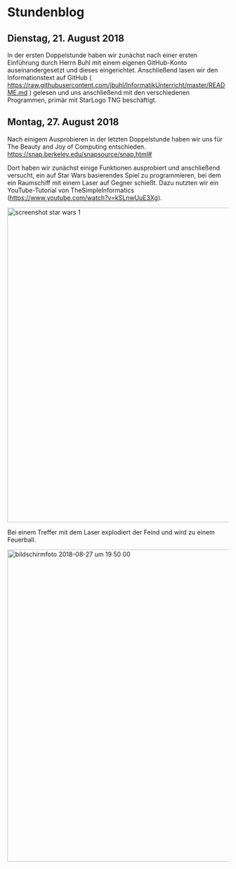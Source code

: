 # Stundenblog

## Dienstag, 21. August 2018

In der ersten Doppelstunde haben wir zunächst nach einer ersten Einführung durch Herrn Buhl mit einem eigenen GitHub-Konto 
auseinandergesetzt und dieses eingerichtet. Anschließend lasen wir den Informationstext auf GitHub ( https://raw.githubusercontent.com/jbuhl/InformatikUnterricht/master/README.md ) 
gelesen und uns anschließend mit den verschiedenen Programmen, primär mit StarLogo TNG beschäftigt. 

## Montag, 27. August 2018

Nach einigem Ausprobieren in der letzten Doppelstunde haben wir uns für The Beauty and Joy of Computing entschieden.
https://snap.berkeley.edu/snapsource/snap.html#

Dort haben wir zunächst einige Funktionen ausprobiert und anschließend versucht, ein auf Star Wars basierendes Spiel zu programmieren, bei dem ein Raumschiff mit einem Laser auf Gegner schießt. Dazu nutzten wir ein YouTube-Tutorial von TheSimpleInformatics (https://www.youtube.com/watch?v=kSLnwUuE3Xg).

<img width="715" alt="screenshot star wars 1" src="https://user-images.githubusercontent.com/42578525/44679009-11e75b00-aa3a-11e8-935d-5ced46ac6dd9.png">

Bei einem Treffer mit dem Laser explodiert der Feind und wird zu einem Feuerball. 

<img width="709" alt="bildschirmfoto 2018-08-27 um 19 50 00" src="https://user-images.githubusercontent.com/42578525/44679352-07799100-aa3b-11e8-867c-0cc9d716708d.png">

